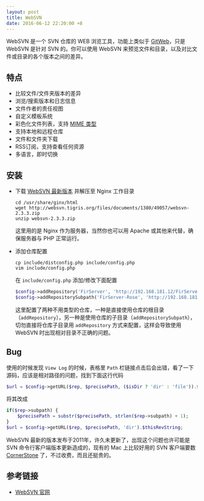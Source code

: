 ```yaml
---
layout: post
title: WebSVN
date: 2016-06-12 22:20:00 +8
---
```


WebSVN 是一个 SVN 仓库的 WEB 浏览工具，功能上类似于 [GitWeb](https://github.com/git/git/tree/master/gitweb)，只是 WebSVN 是针对 SVN 的。你可以使用 WebSVN 来预览文件和目录，以及对比文件或目录的各个版本之间的差异。

<!--excerpt-->

## 特点

* 比较文件/文件夹版本的差异
* 浏览/搜索版本和日志信息
* 文件作者的责任视图
* 自定义模板系统
* 彩色化文件列表，支持 [MIME 类型](https://zh.wikipedia.org/wiki/多用途互聯網郵件擴展)
* 支持本地和远程仓库
* 文件和文件夹下载
* RSS订阅，支持查看任何资源
* 多语言，即时切换

## 安装

* 下载 [WebSVN 最新版本](http://websvn.tigris.org/files/documents/1380/49057/websvn-2.3.3.zip) 并解压至 Nginx 工作目录

  ```shell
  cd /usr/share/ginx/html
  wget http://websvn.tigris.org/files/documents/1380/49057/websvn-2.3.3.zip
  unzip websvn-2.3.3.zip
  ```

  这里用的是 Nginx 作为服务器，当然你也可以用 Apache 或其他来代替，确保服务器与 PHP 正常运行。

* 添加仓库配置

  ```shell
  cp include/distconfig.php include/config.php
  vim include/config.php
  ```

  在 `include/config.php` 添加/修改下面配置

  ```php
  $config->addRepository('FirServer', 'http://192.168.181.12/FirServer', null, 'shenyu', '123456');
  $config->addRepositorySubpath('FirServer-Rose', 'http://192.168.181.12/FirServer', 'branches/branche_rose', null, 'shenyu', '123456');
  ```

  这里配置了两种不用类型的仓库，一种是直接使用仓库的根目录（`addRepository`），另一种是使用仓库的子目录（`addRepositorySubpath`），切勿直接将仓库子目录用 `addRepository` 方式来配置，这样会导致使用 WebSVN 时出现相对目录不正确的问题。

## Bug

使用的时候发现 `View Log` 的时候，表格里 `Path` 栏链接点击后会出错，看了一下源码，应该是相对路径的问题，找到下面这行代码

```php
$url = $config->getURL($rep, $precisePath, ($isDir ? 'dir' : 'file')).$thisRevString;
```

将其改成

```php
if($rep->subpath) {
    $precisePath = substr($precisePath, strlen($rep->subpath) + 1);
}
$url = $config->getURL($rep, $precisePath, 'dir').$thisRevString;
```

WebSVN 最新的版本发布于2011年，许久未更新了，出现这个问题也许可能是 SVN 命令行客户端版本更新造成的，现有的 Mac 上比较好用的 SVN 客户端要数 [CornerStone](http://www.zennaware.com) 了，不过收费，而且还挺贵的。

## 参考链接

* [WebSVN 官网](http://www.websvn.info)
